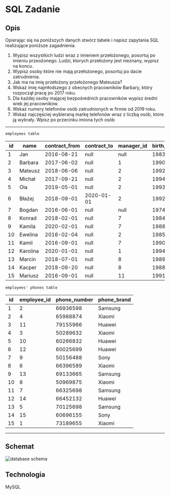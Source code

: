 # SQL Zadanie

## Opis


Opierając się na poniższych danych stwórz tabele i napisz zapytania SQL realizujące poniższe zagadnienia.

1. Wypisz wszystkich ludzi wraz z imieniem przełożonego, posortuj po imieniu przeożonego.
Ludzi, ktorych przełożony jest nieznany, wypisz na koncu.
2. Wypisz osoby które nie mają przełożonego, posortuj po dacie zatrudnienia.
3. Jak ma na imię przełożony przełożonego Mateusza?
4. Wskaż imię najmłodszego z obecnych pracowników Barbary, który rozpoczął pracę po 2017 roku.
5. Dla każdej osoby mającej bezpośrednich pracowników wypisz średni wiek jej pracowników.
6. Wskaż numery telefonów osób zatrudnionych w firmie od 2019 roku.
7. Wskaż najczęściej wybieraną markę telefonów wraz z liczbą osób, które ją wybrały. Wpisz po przecinku
imiona tych osób
---

```employees table```

| id | name    |contract_from| contract_to | manager_id  | birth_year  |   
|----|---------|-------------|-------------|-------------|-------------|
| 1  | Jan     | 2016-08-21  | null        | null        | 1983        |   
| 2  | Barbara | 2017-06-02  | null        | 1           | 1990        |   
| 3  | Mateusz | 2018-06-06  | null        | 2           | 1992        |   
| 4  | Michał  | 2017-09-21  | null        | 2           | 1994        |   
| 5  | Ola     | 2019-05-01  | null        | 2           | 1993        |   
| 6  | Błażej  | 2018-09-01  | 2020-01-01  | 2           | 1992        |   
| 7  | Bogdan  | 2016-06-01  | null        | null        | 1974        |   
| 8  | Konrad  | 2018-02-01  | null        | 7           | 1984        |
| 9  | Kamila  | 2020-02-01  | null        | 7           | 1988        |
| 10 | Ewelina | 2016-02-04  | null        | 2           | 1985        |
| 11 | Kamil   | 2016-09-01  | null        | 7           | 1990        |
| 12 | Karolina| 2020-01-01  | null        | 1           | 1994        |
| 13 | Marcin  | 2018-07-01  | null        | 8           | 1989        |
| 14 | Kacper  | 2018-09-20  | null        | 8           | 1988        |
| 15 | Mariusz | 2016-09-01  | null        | 11          | 1991        |


```employees' phones table```

| id | employee_id | phone_number | phone_brand |
|----|-------------|--------------|-------------|
| 1  |  2          |  66936598    |  Samsung    |
| 2  |  4          |  65988874    |  Xiaomi     |
| 3  |  11         |  79155966    |  Huawei     |
| 4  |  3          |  50289632    |  Xiaomi     |
| 5  |  10         |  60266832    |  Huawei     |
| 6  |  12         |  60025699    |  Huawei     |
| 7  |  9          |  50156488    |  Sony       |
| 8  |  6          |  66396589    |  Xiaomi     |
| 9  |  13         |  69133665    |  Samsung    |
| 10 |  8          |  50969875    |  Xiaomi     |
| 11 |  7          |  66325698    |  Samsung    |
| 12 | 14          |  66452132    |  Huawei     |
| 13 | 5           |  70125698    |  Samsung    |
| 14 | 15          |  60696155    |  Sony       |
| 15 | 1           |  73189655    |  Xiaomi     |

---

## Schemat

![database schema](images/baza.png)

## Technologia
MySQL

